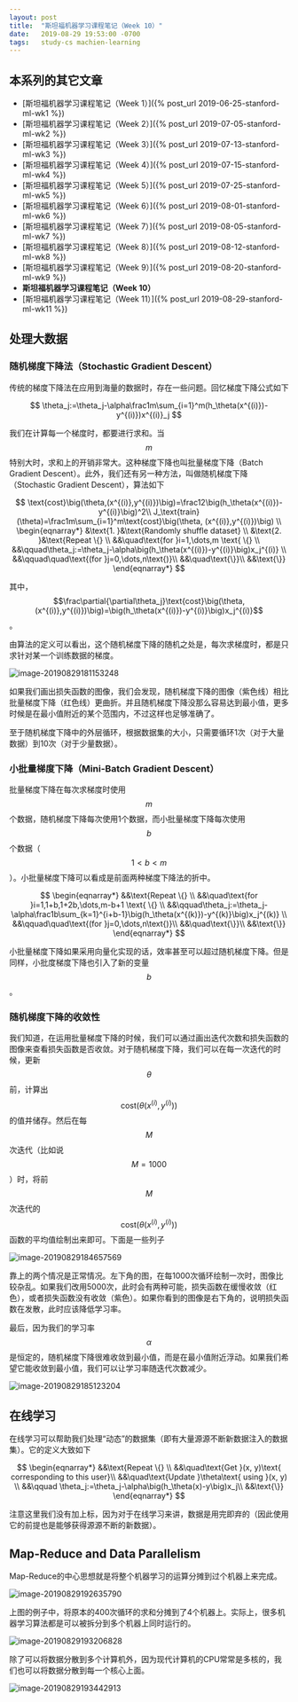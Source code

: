 ```yaml
---
layout: post
title:  "斯坦福机器学习课程笔记（Week 10）"
date:   2019-08-29 19:53:00 -0700
tags:   study-cs machien-learning
---
```


## 本系列的其它文章

- [斯坦福机器学习课程笔记（Week 1）]({% post_url 2019-06-25-stanford-ml-wk1 %})
- [斯坦福机器学习课程笔记（Week 2）]({% post_url 2019-07-05-stanford-ml-wk2 %})
- [斯坦福机器学习课程笔记（Week 3）]({% post_url 2019-07-13-stanford-ml-wk3 %})
- [斯坦福机器学习课程笔记（Week 4）]({% post_url 2019-07-15-stanford-ml-wk4 %})
- [斯坦福机器学习课程笔记（Week 5）]({% post_url 2019-07-25-stanford-ml-wk5 %})
- [斯坦福机器学习课程笔记（Week 6）]({% post_url 2019-08-01-stanford-ml-wk6 %})
- [斯坦福机器学习课程笔记（Week 7）]({% post_url 2019-08-05-stanford-ml-wk7 %})
- [斯坦福机器学习课程笔记（Week 8）]({% post_url 2019-08-12-stanford-ml-wk8 %})
- [斯坦福机器学习课程笔记（Week 9）]({% post_url 2019-08-20-stanford-ml-wk9 %})
- **斯坦福机器学习课程笔记（Week 10）**
- [斯坦福机器学习课程笔记（Week 11）]({% post_url 2019-08-29-stanford-ml-wk11 %})

## 处理大数据

### 随机梯度下降法（Stochastic Gradient Descent）

传统的梯度下降法在应用到海量的数据时，存在一些问题。回忆梯度下降公式如下

$$
\theta_j:=\theta_j-\alpha\frac1m\sum_{i=1}^m(h_\theta(x^{(i)})-y^{(i)})x^{(i)}_j
$$

我们在计算每一个梯度时，都要进行求和。当$$m$$特别大时，求和上的开销非常大。这种梯度下降也叫批量梯度下降（Batch Gradient Descent）。此外，我们还有另一种方法，叫做随机梯度下降（Stochastic Gradient Descent），算法如下

$$
\text{cost}\big(\theta,(x^{(i)},y^{(i)})\big)=\frac12\big(h_\theta(x^{(i)})-y^{(i)}\big)^2\\
J_\text{train}(\theta)=\frac1m\sum_{i=1}^m\text{cost}\big(\theta, (x^{(i)},y^{(i)})\big) \\
\begin{eqnarray*}
&\text{1. }&\text{Randomly shuffle dataset} \\
&\text{2. }&\text{Repeat \{} \\
&&\quad\text{for }i=1,\dots,m \text{ \{} \\
&&\qquad\theta_j:=\theta_j-\alpha\big(h_\theta(x^{(i)})-y^{(i)}\big)x_j^{(i)} \\
&&\qquad\quad\text{(for }j=0,\dots,n\text{)}\\
&&\quad\text{\}}\\
&&\text{\}}
\end{eqnarray*}
$$

其中，$$\frac\partial{\partial\theta_j}\text{cost}\big(\theta,(x^{(i)},y^{(i)})\big)=\big(h_\theta(x^{(i)})-y^{(i)}\big)x_j^{(i)}$$。

由算法的定义可以看出，这个随机梯度下降的随机之处是，每次求梯度时，都是只求针对某一个训练数据的梯度。

![image-20190829181153248](/assets/2019-08-29-stanford-ml-wk10/image-20190829181153248.png)

如果我们画出损失函数的图像，我们会发现，随机梯度下降的图像（紫色线）相比批量梯度下降（红色线）更曲折。并且随机梯度下降没那么容易达到最小值，更多时候是在最小值附近的某个范围内，不过这样也足够准确了。

至于随机梯度下降中的外层循环，根据数据集的大小，只需要循环1次（对于大量数据）到10次（对于少量数据）。

### 小批量梯度下降（Mini-Batch Gradient Descent）

批量梯度下降在每次求梯度时使用$$m$$个数据，随机梯度下降每次使用1个数据，而小批量梯度下降每次使用$$b$$个数据（$$1<b<m$$）。小批量梯度下降可以看成是前面两种梯度下降法的折中。

$$
\begin{eqnarray*}
&&\text{Repeat \{} \\
&&\quad\text{for }i=1,1+b,1+2b,\dots,m-b+1 \text{ \{} \\
&&\qquad\theta_j:=\theta_j-\alpha\frac1b\sum_{k=1}^{i+b-1}\big(h_\theta(x^{(k)})-y^{(k)}\big)x_j^{(k)} \\
&&\qquad\quad\text{(for }j=0,\dots,n\text{)}\\
&&\quad\text{\}}\\
&&\text{\}}
\end{eqnarray*}
$$

小批量梯度下降如果采用向量化实现的话，效率甚至可以超过随机梯度下降。但是同样，小批度梯度下降也引入了新的变量$$b$$。

### 随机梯度下降的收敛性

我们知道，在运用批量梯度下降的时候，我们可以通过画出迭代次数和损失函数的图像来查看损失函数是否收敛。对于随机梯度下降，我们可以在每一次迭代的时候，更新$$\theta$$前，计算出$$\text{cost}\big(\theta(x^{(i)},y^{(i)})\big)$$的值并储存。然后在每$$M$$次迭代（比如说$$M=1000$$）时，将前$$M$$次迭代的$$\text{cost}\big(\theta(x^{(i)},y^{(i)})\big)$$函数的平均值绘制出来即可。下面是一些列子

![image-20190829184657569](/assets/2019-08-29-stanford-ml-wk10/image-20190829184657569.png)

靠上的两个情况是正常情况。左下角的图，在每1000次循环绘制一次时，图像比较杂乱。如果我们改用5000次，此时会有两种可能，损失函数在缓慢收敛（红色），或者损失函数没有收敛（紫色）。如果你看到的图像是右下角的，说明损失函数在发散，此时应该降低学习率。

最后，因为我们的学习率$$\alpha$$是恒定的，随机梯度下降很难收敛到最小值，而是在最小值附近浮动。如果我们希望它能收敛到最小值，我们可以让学习率随迭代次数减少。

![image-20190829185123204](/assets/2019-08-29-stanford-ml-wk10/image-20190829185123204.png)

## 在线学习

在线学习可以帮助我们处理“动态”的数据集（即有大量源源不断新数据注入的数据集）。它的定义大致如下

$$
\begin{eqnarray*}
&&\text{Repeat \{} \\
&&\quad\text{Get }(x, y)\text{ corresponding to this user}\\
&&\quad\text{Update }\theta\text{ using }(x, y) \\
&&\qquad \theta_j:=\theta_j-\alpha\big(h_\theta(x)-y\big)x_j\\
&&\text{\}}
\end{eqnarray*}
$$

注意这里我们没有加上标，因为对于在线学习来讲，数据是用完即弃的（因此使用它的前提也是能够获得源源不断的新数据）。

## Map-Reduce and Data Parallelism

Map-Reduce的中心思想就是将整个机器学习的运算分摊到过个机器上来完成。

![image-20190829192635790](/assets/2019-08-29-stanford-ml-wk10/image-20190829192635790.png)

上图的例子中，将原本的400次循环的求和分摊到了4个机器上。实际上，很多机器学习算法都是可以被拆分到多个机器上同时运行的。

![image-20190829193206828](/assets/2019-08-29-stanford-ml-wk10/image-20190829193206828.png)

除了可以将数据分散到多个计算机外，因为现代计算机的CPU常常是多核的，我们也可以将数据分散到每一个核心上面。

![image-20190829193442913](/assets/2019-08-29-stanford-ml-wk10/image-20190829193442913.png)
